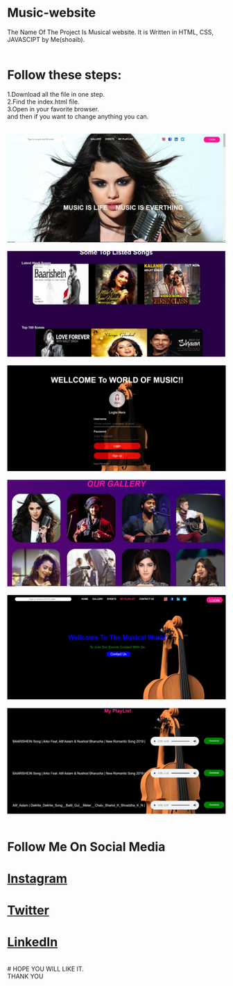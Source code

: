 # Music-website
The Name Of The Project Is Musical website. It is Written in HTML, CSS, JAVASCIPT by Me(shoaib).<br />
<br />
# Follow these steps:<br />
1.Download all the file in one step.<br />
2.Find the index.html file.<br />
3.Open in your favorite browser.<br />
and then if you want to change anything you can.<br />
<br />

![](Screenshots/Front.JPG)<br />
<br />
![](Screenshots/Middle.JPG)<br />
<br />
![](Screenshots/Login.JPG)<br />
<br />
![](Screenshots/Gallery.JPG)<br />
<br />
![](Screenshots/Events.JPG)<br />
<br />
![](Screenshots/Palylist.JPG)<br />
<br />

# Follow Me On Social Media <br />
# <a href="https://www.instagram.com/s_h_o_a_i_b.7/">Instagram</a> </br>
# <a href="https://twitter.com/Shoaibdar121 ">Twitter</a> <br />
# <a href="https://www.linkedin.com/in/shoaib-shabir-00201a16b/">LinkedIn</a> <br />
<br />
# HOPE YOU WILL LIKE IT.<br />
 THANK YOU<br />
